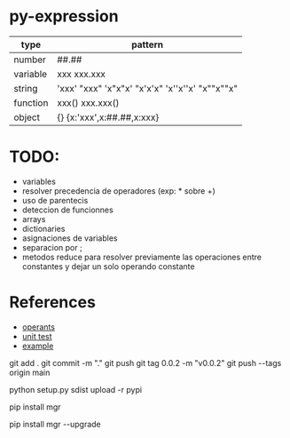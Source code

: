 # py-expression


type        |pattern
------------|-------------
number      |##.##
variable    |xxx  xxx.xxx
string      |'xxx' "xxx" 'x"x"x' "x'x'x" 'x''x''x' "x""x""x"
function    |xxx() xxx.xxx()
object      | {} {x:'xxx',x:##.##,x:xxx}     

# TODO: 
- variables
- resolver precedencia de operadores (exp: * sobre +)
- uso de parentecis
- deteccion de funcionnes
- arrays
- dictionaries
- asignaciones de variables
- separacion por ;
- metodos reduce para resolver previamente las operaciones entre constantes y dejar un solo operando constante

# References
- [operants](https://www.w3schools.com/python/python_operators.asp)
- [unit test](https://docs.python.org/3/library/unittest.html)
- [example](https://stackoverflow.com/questions/13055884/parsing-math-expression-in-python-and-solving-to-find-an-answer)



git add .
git commit -m "."
git push
git tag 0.0.2 -m "v0.0.2"
git push --tags origin main

python setup.py sdist upload -r pypi

pip install mgr

pip install mgr --upgrade
